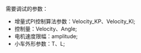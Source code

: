 需要调试的参数：

- 增量式PI控制算法参数：Velocity_KP、Velocity_KI;
- 控制量：Velocity、Angle;
- 电机速度限幅：amplitude;
- 小车外形参数：T、L;





